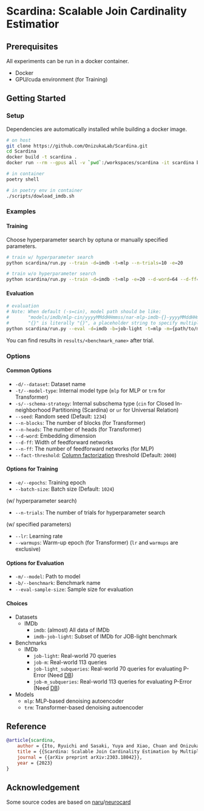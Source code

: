 # Scardina: Scalable Join Cardinality Estimatior

## Prerequisites
All experiments can be run in a docker container.

* Docker
* GPU/cuda environment (for Training)


## Getting Started
### Setup
Dependencies are automatically installed while building a docker image.

```bash
# on host
git clone https://github.com/OnizukaLab/Scardina.git
cd Scardina
docker build -t scardina .
docker run --rm --gpus all -v `pwd`:/workspaces/scardina -it scardina bash

# in container
poetry shell

# in poetry env in container
./scripts/dowload_imdb.sh
```


### Examples
#### Training
Choose hyperparameter search by optuna or manually specified parameters.
```bash
# train w/ hyperparameter search
python scardina/run.py --train -d=imdb -t=mlp --n-trials=10 -e=20

# train w/o hyperparameter search
python scardina/run.py --train -d=imdb -t=mlp -e=20 --d-word=64 --d-ff=256 --n-ff=4 --lr=5e-4
```


#### Evaluation
```bash
# evaluation
# Note: When default (-s=cin), model path should be like:
#       "models/imdb/mlp-cin/yyyyMMddHHmmss/nar-mlp-imdb-{}-yyyyMMddHHmmss.pt".
#       "{}" is literally "{}", a placeholder string to specify multiple models
python scardina/run.py --eval -d=imdb -b=job-light -t=mlp -m={path/to/model.pt}
```
You can find results in `results/<benchmark_name>` after trial.


### Options
#### Common Options
* `-d/--dataset`: Dataset name
* `-t/--model-type`: Internal model type (`mlp` for MLP or `trm` for Transformer)
* `-s/--schema-strategy`: Internal subschema type (`cin` for Closed In-neighborhood Partitioning (Scardina) or `ur` for Universal Relation)
* `--seed`: Random seed (Default: `1234`)
* `--n-blocks`: The number of blocks (for Transformer)
* `--n-heads`: The number of heads (for Transformer)
* `--d-word`: Embedding dimension
* `--d-ff`: Width of feedforward networks
* `--n-ff`: The number of feedforward networks (for MLP)
* `--fact-threshold`: [Column factorization](https://speakerdeck.com/zongheng/neurocard-one-cardinality-estimator-for-all-tables?slide=27) threshold (Default: `2000`)

#### Options for Training
* `-e/--epochs`: Training epoch
* `--batch-size`: Batch size (Default: `1024`)

(w/ hyperparameter search)
* `--n-trials`: The number of trials for hyperparameter search

(w/ specified parameters)
* `--lr`: Learning rate
* `--warmups`: Warm-up epoch (for Transformer) (`lr` and `warmups` are exclusive)

#### Options for Evaluation
* `-m/--model`: Path to model
* `-b/--benchmark`: Benchmark name
* `--eval-sample-size`: Sample size for evaluation

#### Choices
* Datasets
    * IMDb
        * `imdb`: (almost) All data of IMDb
        * `imdb-job-light`: Subset of IMDb for JOB-light benchmark
* Benchmarks
    * IMDb
        * `job-light`: Real-world 70 queries
        * `job-m`: Real-world 113 queries
        * `job-light_subqueries`: Real-world 70 queries for evaluating P-Error (Need [DB](https://github.com/OnizukaLab/CEB))
        * `job-m_subqueries`: Real-world 113 queries for evaluating P-Error (Need [DB](https://github.com/OnizukaLab/CEB))
* Models
    * `mlp`: MLP-based denoising autoencoder
    * `trm`: Transformer-based denoising autoencoder


## Reference
```bib
@article{scardina,
    author = {Ito, Ryuichi and Sasaki, Yuya and Xiao, Chuan and Onizuka, Makoto},
    title = {{Scardina: Scalable Join Cardinality Estimation by Multiple Density Estimators}},
    journal = {{arXiv preprint arXiv:2303.18042}},
    year = {2023}
}
```


## Acknowledgement
Some source codes are based on [naru](https://github.com/naru-project/naru)/[neurocard](https://github.com/neurocard/neurocard)

